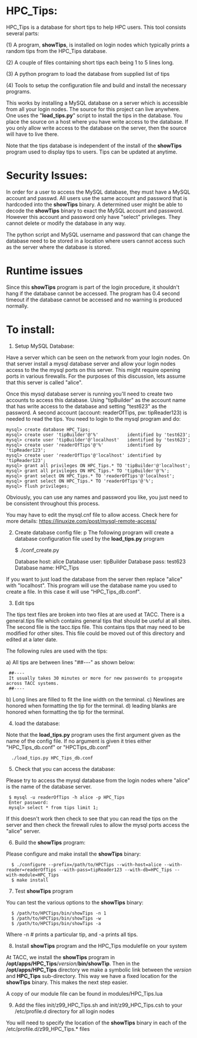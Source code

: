 HPC_Tips:
=========

HPC_Tips is a database for short tips to help HPC users.  This tool consists several parts:

(1) A program, **showTips**, is installed on login nodes which typically prints a random tips from the HPC_Tips database.

(2) A couple of files containing short tips each being 1 to 5 lines long.

(3) A python program to load the database from supplied list of tips

(4) Tools to setup the configuration file and build and install the necessary programs.

This works by installing a MySQL database on a server which is accessible from all your login nodes.  The source for this
project can live anywhere.  One uses the "**load_tips.py**" script to install the tips in the database. You place the source on a
host where you have write access to the database.  If you only allow write access to the database on the server, then the
source will have to live there.

Note that the tips database is independent of the install of the **showTips** program used to display tips to users.  Tips can be
updated at anytime.

Security Issues:
================

In order for a user to access the MySQL database, they must have a MySQL account and passwd.  All users
use the same account and password that is hardcoded into the **showTips** binary. A determined user might be
able to decode the **showTips** binary to exact the MySQL account and password.  However this account and password
only have "select" privileges.  They cannot delete or modify the database in any way.

The python script and MySQL username and password that can change the database need to be stored in a
location where users cannot access such as the server where the database is stored.

Runtime issues
==============

Since this **showTips** program is part of the login procedure, it shouldn't hang if the database cannot be accessed.
The program has 0.4 second timeout if the database cannot be accessed and no warning is produced normally.

To install:
===========

1) Setup MySQL Database:

Have a server which can be seen on the network from your login nodes.  On that server install a mysql database server and allow
your login nodes access to the the mysql ports on this server. This might require opening ports in various firewalls.  For the
purposes of this discussion, lets assume that this server is called "alice".

Once this mysql database server is running you'll need to create two accounts to access this database. Using "tipBuilder" as
the account name that has write access to the database and setting "test623" as the password.  A second account (account: readerOfTips,
pw: tipReader123) is needed to read the tips. You need to login to the mysql program and do:

    mysql> create database HPC_Tips;
    mysql> create user 'tipBuilder'@'%'           identified by 'test623';
    mysql> create user 'tipBuilder'@'localhost'   identified by 'test623';
    mysql> create user 'readerOfTips'@'%'         identified by 'tipReader123';
    mysql> create user 'readerOfTips'@'localhost' identified by 'tipReader123';
    mysql> grant all privileges ON HPC_Tips.* TO 'tipBuilder'@'localhost';
    mysql> grant all privileges ON HPC_Tips.* TO 'tipBuilder'@'%';
    mysql> grant select ON HPC_Tips.* TO 'readerOfTips'@'localhost';
    mysql> grant select ON HPC_Tips.* TO 'readerOfTips'@'%';
    mysql> flush privileges;

Obviously, you can use any names and password you like, you just need to be consistent throughout this process.

You may have to edit the mysql.cnf file to allow access.  Check here for more details: https://linuxize.com/post/mysql-remote-access/


2) Create database config file:
 p
The following program will create a database configuration file used by the **load_tips.py** program

    $ ./conf_create.py

    Database host: alice
    Database user: tipBuilder
    Database pass: test623
    Database name: HPC_Tips
    
If you want to just load the database from the server then replace "alice" with "localhost".  This program will use the database
name you used to create a file.  In this case it will use "HPC_Tips_db.conf".

3) Edit tips

The tips text files are broken into two files at are used at TACC.  There is a general.tips file which contains general tips that
should be useful at all sites.  The second file is the tacc.tips file.  This contains tips that may need to be modified for other
sites.  This file could be moved out of this directory and edited at a later date.

The following rules are used with the tips:

  a) All tips are between lines "##---" as shown below:

     ##----
     It usually takes 30 minutes or more for new passwords to propagate across TACC systems.
     ##----

  b) Long lines are filled to fit the line width on the terminal.
  c) Newlines are honored when formatting the tip for the terminal.
  d) leading blanks are honored when formatting the tip for the terminal.

4) load the database:

Note that the **load_tips.py** program uses the first argument given as the name of the config file.  If no argument is given
it tries either "HPC_Tips_db.conf" or "HPCTips_db.conf"

      ./load_tips.py HPC_Tips_db.conf



5) Check that you can access the database:

Please try to access the mysql database from the login nodes where "alice" is the name of the database server.

     $ mysql -u readerOfTips -h alice -p HPC_Tips 
     Enter password: 
     mysql> select * from tips limit 1;

If this doesn't work then check to see that you can read the tips on the server and then check the firewall rules to
allow the mysql ports access the "alice" server.

6) Build the **showTips** program:

Please configure and make install the **showTips** binary:

      $ ./configure --prefix=/path/to/HPCTips --with-host=alice --with-reader=readerOfTips --with-pass=tipReader123 --with-db=HPC_Tips --with-module=HPC_Tips
      $ make install

7) Test **showTips** program

You can test the various options to the **showTips** binary:

      $ /path/to/HPCTips/bin/showTips -n 1
      $ /path/to/HPCTips/bin/showTips -w
      $ /path/to/HPCTips/bin/showTips -a

Where -n # prints a particular tip, and -a prints all tips.


8) Install **showTips** program and the HPC_Tips modulefile on your system

At TACC, we install the **showTips** program in **/opt/apps/HPC_Tips**/*version*/**bin/showTip**. Then in the **/opt/apps/HPC_Tips** directory
we make a symbolic link between the *version* and **HPC_Tips** sub-directory. This way we have a fixed location for the **showTips** binary. This makes
the next step easier.

A copy of our module file can be found in modules/HPC_Tips.lua


9) Add the files init/z99_HPC_Tips.sh and init/z99_HPC_Tips.csh to your /etc/profile.d directory for all login nodes

You will need to specify the location of the **showTips** binary in each of the /etc/profile.d/z99_HPC_Tips.\* files
